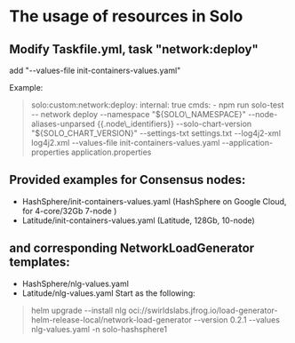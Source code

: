 # The usage of resources in Solo

## Modify Taskfile.yml, task "network:deploy"

add "--values-file init-containers-values.yaml"

Example:

> solo:custom:network:deploy:
> internal: true
> cmds:
> \- npm run solo-test -- network deploy --namespace "${SOLO\_NAMESPACE}" --node-aliases-unparsed {{.node\_identifiers}}  --solo-chart-version "${SOLO\_CHART\_VERSION}" --settings-txt settings.txt --log4j2-xml log4j2.xml --values-file init-containers-values.yaml --application-properties application.properties

## Provided examples for Consensus nodes:

* HashSphere/init-containers-values.yaml (HashSphere on Google Cloud, for 4-core/32Gb 7-node )
* Latitude/init-containers-values.yaml (Latitude, 128Gb, 10-node)

## and corresponding NetworkLoadGenerator templates:

* HashSphere/nlg-values.yaml
* Latitude/nlg-values.yaml
  Start as the following:

> helm upgrade --install nlg oci://swirldslabs.jfrog.io/load-generator-helm-release-local/network-load-generator --version 0.2.1 --values nlg-values.yaml -n solo-hashsphere1
